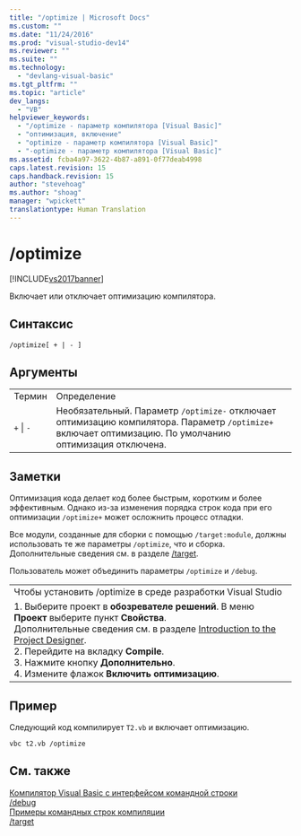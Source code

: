 ```yaml
---
title: "/optimize | Microsoft Docs"
ms.custom: ""
ms.date: "11/24/2016"
ms.prod: "visual-studio-dev14"
ms.reviewer: ""
ms.suite: ""
ms.technology: 
  - "devlang-visual-basic"
ms.tgt_pltfrm: ""
ms.topic: "article"
dev_langs: 
  - "VB"
helpviewer_keywords: 
  - "/optimize - параметр компилятора [Visual Basic]"
  - "оптимизация, включение"
  - "optimize - параметр компилятора [Visual Basic]"
  - "-optimize - параметр компилятора [Visual Basic]"
ms.assetid: fcba4a97-3622-4b87-a891-0f77deab4998
caps.latest.revision: 15
caps.handback.revision: 15
author: "stevehoag"
ms.author: "shoag"
manager: "wpickett"
translationtype: Human Translation
---
```

# /optimize
[!INCLUDE[vs2017banner](../../../csharp/includes/vs2017banner.md)]

Включает или отключает оптимизацию компилятора.  
  
## Синтаксис  
  
```  
/optimize[ + | - ]  
```  
  
## Аргументы  
  
|||  
|-|-|  
|Термин|Определение|  
|`+`  &#124; `-`|Необязательный.  Параметр `/optimize-` отключает оптимизацию компилятора.  Параметр `/optimize+` включает оптимизацию.  По умолчанию оптимизация отключена.|  
  
## Заметки  
 Оптимизация кода делает код более быстрым, коротким и более эффективным.  Однако из\-за изменения порядка строк кода при его оптимизации `/optimize+` может осложнить процесс отладки.  
  
 Все модули, созданные для сборки с помощью `/target:module`, должны использовать те же параметры `/optimize`, что и сборка.  Дополнительные сведения см. в разделе [\/target](../../../visual-basic/reference/command-line-compiler/target.md).  
  
 Пользователь может объединить параметры `/optimize` и `/debug`.  
  
||  
|-|  
|Чтобы установить \/optimize в среде разработки Visual Studio|  
|1.  Выберите проект в **обозревателе решений**.  В меню **Проект** выберите пункт **Свойства**.<br />     Дополнительные сведения см. в разделе [Introduction to the Project Designer](http://msdn.microsoft.com/ru-ru/898dd854-c98d-430c-ba1b-a913ce3c73d7).<br />2.  Перейдите на вкладку **Compile**.<br />3.  Нажмите кнопку **Дополнительно**.<br />4.  Измените флажок **Включить оптимизацию**.|  
  
## Пример  
 Следующий код компилирует `T2.vb` и включает оптимизацию.  
  
```  
vbc t2.vb /optimize  
```  
  
## См. также  
 [Компилятор Visual Basic с интерфейсом командной строки](../../../visual-basic/reference/command-line-compiler/index.md)   
 [\/debug](../../../visual-basic/reference/command-line-compiler/debug.md)   
 [Примеры командных строк компиляции](../../../visual-basic/reference/command-line-compiler/sample-compilation-command-lines.md)   
 [\/target](../../../visual-basic/reference/command-line-compiler/target.md)